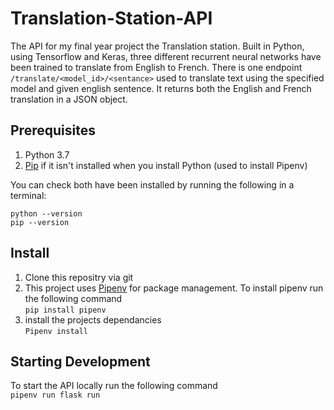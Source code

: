 # Translation-Station-API
The API for my final year project the Translation station. Built in Python, using Tensorflow and Keras, three different recurrent neural networks have been trained to translate from English to French. There is one endpoint `/translate/<model_id>/<sentance>` used to translate text using the specified model and given english sentence. It returns both the English and French translation in a JSON object. 
## Prerequisites
1. Python 3.7
2. [Pip](https://pip.pypa.io/en/stable/installing/) if it isn't installed when you install Python (used to install Pipenv)

You can check both have been installed by running the following in a terminal:  

`python --version`  
`pip --version`
## Install
1. Clone this repositry via git
2. This project uses [Pipenv](https://pipenv.pypa.io/en/latest/) for package management. To install pipenv run the following command  
`pip install pipenv`  
3. install the projects dependancies  
`Pipenv install`

## Starting Development
To start the API locally run the following command  
`pipenv run flask run`

